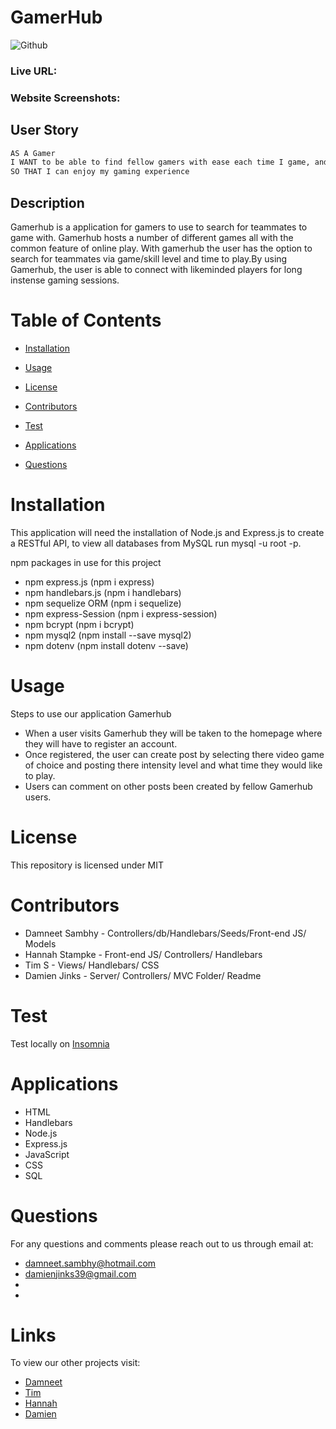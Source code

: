 # GamerHub

![Github](https://img.shields.io/badge/license-MIT-yellow.svg)

### Live URL: 
### Website Screenshots: 

## User Story 
```md
AS A Gamer
I WANT to be able to find fellow gamers with ease each time I game, and be able to link up gaming sessions with other gamers who are equal to my skill level
SO THAT I can enjoy my gaming experience
```

## Description

Gamerhub is a application for gamers to use to search for teammates to game with.
Gamerhub hosts a number of different games all with the common feature of online play. With gamerhub the user has the option to search for teammates via game/skill level and time to play.By using Gamerhub, the user is able to connect with likeminded players for long instense gaming sessions. 



# Table of Contents

- [Installation](#installation)

- [Usage](#usage)

- [License](#license)

- [Contributors](#contributors)

- [Test](#test)

- [Applications](#applications)

- [Questions](#questions)


# Installation

This application will need the installation of Node.js and Express.js to create a RESTful API, to view all databases from MySQL run mysql -u root -p.

npm packages in use for this project

- npm express.js (npm i express)
- npm handlebars.js (npm i handlebars)
- npm sequelize ORM (npm i sequelize)
- npm express-Session (npm i express-session)
- npm bcrypt (npm i bcrypt)
- npm mysql2 (npm install --save mysql2)
- npm dotenv (npm install dotenv --save)



# Usage

Steps to use our application Gamerhub

- When a user visits Gamerhub they will be taken to the homepage where they will have to register an account.
- Once registered, the user can create post by selecting there video game of choice and posting there intensity level and what time they would like to play.
- Users can comment on other posts been created by fellow Gamerhub users.


# License 

This repository is licensed under MIT


# Contributors
- Damneet Sambhy - Controllers/db/Handlebars/Seeds/Front-end JS/ Models
- Hannah Stampke - Front-end JS/ Controllers/ Handlebars
- Tim S - Views/ Handlebars/ CSS
- Damien Jinks - Server/ Controllers/ MVC Folder/ Readme


# Test

Test locally on [Insomnia](https://insomnia.rest/])


# Applications
- HTML
- Handlebars
- Node.js
- Express.js
- JavaScript
- CSS
- SQL


# Questions 
For any questions and comments please reach out to us through email at:
- damneet.sambhy@hotmail.com
- damienjinks39@gmail.com
- 
- 


# Links
To view our other projects visit:
-  [Damneet](https://github.com/daman29) 
- [Tim](https://github.com/Tim-Adcoder)
- [Hannah](https://github.com/HannahStampke)
- [Damien](https://github.com/Djinksy)
